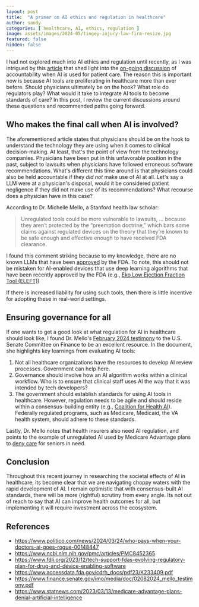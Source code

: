 ```yaml
---
layout: post
title:  "A primer on AI ethics and regulation in healthcare"
author: sandy
categories: [ healthcare, AI, ethics, regulation ]
image: assets/images/2024-05/tingey-injury-law-firm-resize.jpg
featured: false
hidden: false
---
```


I had not explored much into AI ethics and regulation until recently, as I was intrigued by this [article](https://www.politico.com/news/2024/03/24/who-pays-when-your-doctors-ai-goes-rogue-00148447) that shed light into the [on-going discussion](https://www.ncbi.nlm.nih.gov/pmc/articles/PMC8452365) of accountability when AI is used for patient care.  The reason this is important now is because AI tools are proliferating in healthcare more than ever before.  Should physicians ultimately be on the hook?  What role do regulators play?  What would it take to integrate AI tools to become standards of care?  In this post, I review the current discussions around these questions and recommended paths going forward.  

## Who makes the final call when AI is involved?
The aforementioned article states that physicians should be on the hook to understand the technology they are using when it comes to clinical decision-making.  At least, that's the point of view from the technology companies.  Physicians have been put in this unfavorable position in the past, subject to lawsuits when physicians have followed erroneous software recommendations.  What's different this time around is that physicians could also be held accountable if they *did not* make use of AI at all.  Let's say a LLM were at a physician's disposal, would it be considered patient negligence if they did not make use of its recommendations?  What recourse does a physician have in this case?

According to Dr. Michelle Mello, a Stanford health law scholar:

>Unregulated tools could be more vulnerable to lawsuits, ... because they aren’t protected by the “preemption doctrine,” which bars some claims against regulated devices on the theory that they’re known to be safe enough and effective enough to have received FDA clearance.

I found this comment striking because to my knowledge, there are no known LLMs that have been [approved](https://www.fdli.org/2023/12/tech-support-fdas-evolving-regulatory-plan-for-drug-and-device-enabling-software) by the FDA.  To note, this should not be mistaken for AI-enabled devices that use deep learning algorithms that have been recently approved by the FDA (e.g., [Eko Low Ejection Fraction Tool (ELEFT)](https://www.accessdata.fda.gov/cdrh_docs/pdf23/K233409.pdf)) 

If there is increased liability for using such tools, then there is little incentive for adopting these in real-world settings.

## Ensuring governance for all
If one wants to get a good look at what regulation for AI in healthcare should look like, I found Dr. Mello's [February 2024 testimony](https://www.finance.senate.gov/imo/media/doc/02082024_mello_testimony.pdf) to the U.S. Senate Committee on Finance to be an excellent resource.  In the document, she highlights key learnings from evaluating AI tools:

1.  Not all healthcare organizations have the resources to develop AI review processes.  Government can help here.
2. Governance should involve how an AI algorithm works within a clinical workflow.  Who is to ensure that clinical staff uses AI the way that it was intended by tech developers?
3. The government should establish standards for using AI tools in healthcare.  However, regulation needs to be agile and should reside within a consensus-building entity (e.g., [Coalition for Health AI](https://jamanetwork.com/journals/jama/fullarticle/2813425)).  Federally regulated programs, such as Medicare, Medicaid, the VA health system, should adhere to these standards.

Lastly, Dr. Mello notes that health insurers also need AI regulation, and points to the example of unregulated AI used by Medicare Advantage plans to [deny care](https://www.statnews.com/2023/03/13/medicare-advantage-plans-denial-artificial-intelligence) for seniors in need.


## Conclusion
Throughout this recent journey in researching the societal effects of AI in healthcare, its become clear that we are navigating choppy waters with the rapid development of AI.  I remain optimistic that with consensus-built AI standards, there will be more (rightful) scrutiny from every angle.  Its not out of reach to say that AI can improve health outcomes for all, but implementing it will require investment across the ecosystem. 

## References
+ <https://www.politico.com/news/2024/03/24/who-pays-when-your-doctors-ai-goes-rogue-00148447>
+ <https://www.ncbi.nlm.nih.gov/pmc/articles/PMC8452365>
+ <https://www.fdli.org/2023/12/tech-support-fdas-evolving-regulatory-plan-for-drug-and-device-enabling-software>
+ <https://www.accessdata.fda.gov/cdrh_docs/pdf23/K233409.pdf>
+ <https://www.finance.senate.gov/imo/media/doc/02082024_mello_testimony.pdf>
+ <https://www.statnews.com/2023/03/13/medicare-advantage-plans-denial-artificial-intelligence>
